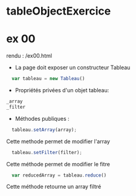 # tableObjectExercice

ex 00
===

rendu : /ex00.html

- La page doit exposer un constructeur Tableau

```javascript
  var tableau = new Tableau()
```

- Propriétés privées d'un objet tableau:
```javascript
_array
_filter
```

- Méthodes publiques :

```javascript
  tableau.setArray(array);
```
Cette methode permet de modifier l'array


```javascript
  tableau.setFilter(filter);
```
Cette méthode permet de modifier le fitre

```javascript
  var reducedArray = tableau.reduce()
```
Cette méthode retourne un array filtré
